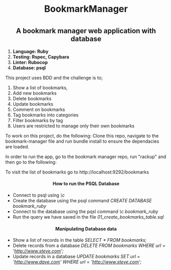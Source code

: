 <h1 align="center">BookmarkManager<h1>
<h2 align="center">A bookmark manager web application with database</h2>

1. **Language: Ruby**
2. **Testing: Rspec, Capybara**
3. **Linter: Rubocop**
4. **Database: psql**

This project uses BDD and the challenge is to;

1. Show a list of bookmarks, 
2. Add new bookmarks
3. Delete bookmarks
4. Update bookmarks
5. Comment on bookmarks
6. Tag bookmarks into categories
7. Filter bookmarks by tag
8. Users are restricted to manage only their own bookmarks

To work on this project, do the following: Clone this repo, navigate to the bookmark-manager file and run bundle install to ensure the dependacies are loaded. 

In order to run the app, go to the bookmark manager repo, run "rackup" and then go to the following:

To visit the list of bookmarks go to http://localhost:9292/bookmarks

<h4 align="center">How to run the PSQL Database</h4>

* Connect to psql using *\c*
* Create the database using the psql command *CREATE DATABASE bookmark_ruby*
* Connect to the database using the pqsl command *\c bookmark_ruby*
* Run the query we have saved in the file *01_create_bookmarks_table.sql*

<h4 align="center">Manipulating Database data</h4>

* Show a list of records in the table *SELECT * FROM bookmarks;*
* Delete records from a database *DELETE FROM bookmarks WHERE url = 'http://www.steve.com';*
* Update records in a database *UPDATE bookmarks SET url = 'http://www.dave.com' WHERE url = 'http://www.steve.com';*
